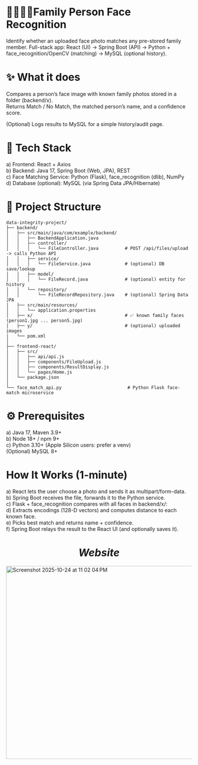 # 👨‍👩‍👧‍👦Family Person Face Recognition 

Identify whether an uploaded face photo matches any pre-stored family member.
Full-stack app: React (UI) → Spring Boot (API) → Python + face_recognition/OpenCV (matching) → MySQL (optional history).

# ✨ What it does

Compares a person’s face image with known family photos stored in a folder (backend/x).<br/>
Returns Match / No Match, the matched person’s name, and a confidence score.<br/>

(Optional) Logs results to MySQL for a simple history/audit page.

# 🧱 Tech Stack

a) Frontend: React + Axios<br/>
b) Backend: Java 17, Spring Boot (Web, JPA), REST<br/>
c) Face Matching Service: Python (Flask), face_recognition (dlib), NumPy<br/>
d) Database (optional): MySQL (via Spring Data JPA/Hibernate)<br/>

# 📁 Project Structure

```
data-integrity-project/
├── backend/
│   ├── src/main/java/com/example/backend/
│   │   ├── BackendApplication.java
│   │   ├── controller/
│   │   │   └── FileController.java          # POST /api/files/upload -> calls Python API
│   │   ├── service/
│   │   │   └── FileService.java             # (optional) DB save/lookup
│   │   ├── model/
│   │   │   └── FileRecord.java              # (optional) entity for history
│   │   └── repository/
│   │       └── FileRecordRepository.java    # (optional) Spring Data JPA
│   ├── src/main/resources/
│   │   └── application.properties
│   ├── x/                                   # ✅ known family faces (person1.jpg ... person5.jpg)
│   ├── y/                                   # (optional) uploaded images
│   └── pom.xml
│
├── frontend-react/
│   ├── src/
│   │   ├── api/api.js
│   │   ├── components/FileUpload.js
│   │   ├── components/ResultDisplay.js
│   │   └── pages/Home.js
│   └── package.json
│
└── face_match_api.py                         # Python Flask face-match microservice
```

# ⚙️ Prerequisites

a) Java 17, Maven 3.9+<br/>
b) Node 18+ / npm 9+<br/>
c) Python 3.10+ (Apple Silicon users: prefer a venv)<br/>
(Optional) MySQL 8+<br/>

# How It Works (1-minute)

a) React lets the user choose a photo and sends it as multipart/form-data.<br/>
b) Spring Boot receives the file, forwards it to the Python service.<br/>
c) Flask + face_recognition compares with all faces in backend/x/:<br/>
d) Extracts encodings (128-D vectors) and computes distance to each known face.<br/>
e) Picks best match and returns name + confidence.<br/>
f) Spring Boot relays the result to the React UI (and optionally saves it).<br/>

# $$ Website $$

<img width="1064" height="524" alt="Screenshot 2025-10-24 at 11 02 04 PM" src="https://github.com/user-attachments/assets/c1bc8cf3-3a2e-4bd3-a7a0-ea1f1381b7e0" />
